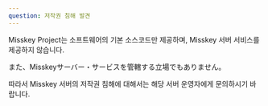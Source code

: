 ```yaml
---
question: 저작권 침해 발견
---
```


Misskey Project는 소프트웨어의 기본 소스코드만 제공하며, Misskey 서버 서비스를 제공하지 않습니다.

また、Misskeyサーバー・サービスを管轄する立場でもありません。

따라서 Misskey 서버의 저작권 침해에 대해서는 해당 서버 운영자에게 문의하시기 바랍니다.
